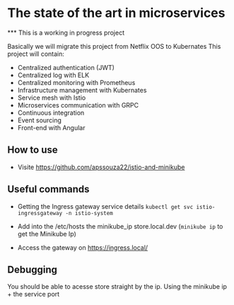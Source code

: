 # The state of the art in microservices
*** This is a working in progress project

Basically we will migrate this project from Netflix OOS to Kubernates
This project will contain:
- Centralized authentication (JWT)
- Centralized log with ELK
- Centralized monitoring with Prometheus 
- Infrastructure management with Kubernates
- Service mesh with Istio
- Microservices communication with GRPC
- Continuous integration
- Event sourcing 
- Front-end with Angular 


## How to use
* Visite https://github.com/apssouza22/istio-and-minikube

## Useful commands

* Getting the Ingress gateway service details
`kubectl get svc istio-ingressgateway -n istio-system`

* Add into the /etc/hosts the minikube_ip store.local.dev (`minikube ip` to get the Minikube  Ip)
* Access the gateway on https://ingress.local/



## Debugging
You should be able to acesse store straight by the ip.
Using the minikube ip + the service port
